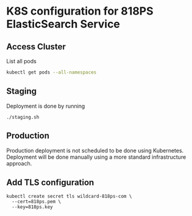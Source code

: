 # K8S configuration for 818PS ElasticSearch Service

## Access Cluster

List all pods

```bash
kubectl get pods --all-namespaces
```

## Staging

Deployment is done by running

```
./staging.sh
```

## Production

Production deployment is not scheduled to be done using Kubernetes.
Deployment will be done manually using a more standard infrastructure approach.

## Add TLS configuration

```shell
kubectl create secret tls wildcard-818ps-com \
  --cert=818ps.pem \
  --key=818ps.key
```
